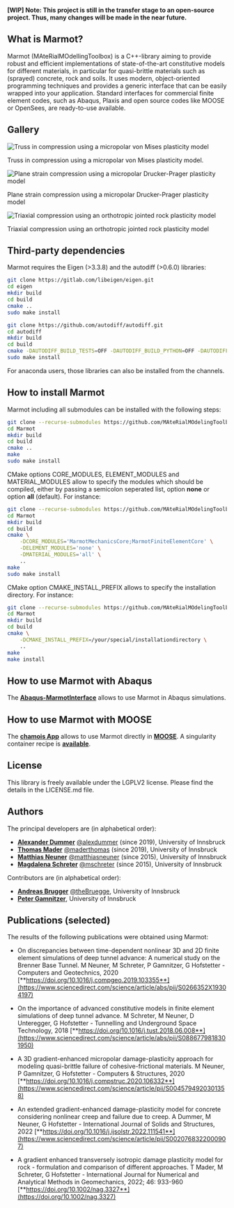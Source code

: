 **[WIP] Note: This project is still in the transfer stage to an open-source project. Thus, many changes will be made in the near future.**

## What is Marmot?

Marmot (MAteRialMOdellingToolbox) is a C++-library aiming to provide robust and efficient implementations of state-of-the-art constitutive models for different materials, in particular for quasi-brittle materials such as (sprayed) concrete, rock and soils. It uses modern, object-oriented programming techniques and provides a generic interface that can be easily wrapped into your application. Standard interfaces for commercial finite element codes, such as Abaqus, Plaxis and open source codes like MOOSE or OpenSees, are ready-to-use available.

## Gallery

![Truss in compression using a micropolar von Mises plasticity model](../../share/truss.gif)

Truss in compression using a micropolar von Mises plasticity model.

![Plane strain compression using a micropolar Drucker-Prager plasticity model](../../share/plane_strain_gmdruckerprager.gif)

Plane strain compression using a micropolar Drucker-Prager plasticity model

![Triaxial compression using an orthotropic jointed rock plasticity model](../../share/MultiJoint_Rock.gif)

Triaxial compression using an orthotropic jointed rock plasticity model

## Third-party dependencies

Marmot requires the Eigen (>3.3.8) and the autodiff (>0.6.0) libraries:

```bash
git clone https://gitlab.com/libeigen/eigen.git
cd eigen
mkdir build
cd build
cmake ..
sudo make install
```

```bash
git clone https://github.com/autodiff/autodiff.git
cd autodiff
mkdir build
cd build
cmake -DAUTODIFF_BUILD_TESTS=OFF -DAUTODIFF_BUILD_PYTHON=OFF -DAUTODIFF_BUILD_EXAMPLES=OFF -DAUTODIFF_BUILD_DOCS=OFF ..
sudo make install
```

For anaconda users, those libraries can also be installed from the channels.

## How to install Marmot

Marmot including all submodules can be installed with the following steps:

```bash
git clone --recurse-submodules https://github.com/MAteRialMOdelingToolbox/Marmot/ 
cd Marmot
mkdir build
cd build
cmake ..
make
sudo make install
```

CMake options CORE_MODULES, ELEMENT_MODULES and MATERIAL_MODULES 
allow to specify the modules which should be compiled, either by passing a semicolon seperated list,
option **none** or option **all** (default).
For instance:

```bash
git clone --recurse-submodules https://github.com/MAteRialMOdelingToolbox/Marmot/ 
cd Marmot
mkdir build
cd build
cmake \
    -DCORE_MODULES='MarmotMechanicsCore;MarmotFiniteElementCore' \
    -DELEMENT_MODULES='none' \
    -DMATERIAL_MODULES='all' \
    ..
make
sudo make install
```

CMake option CMAKE_INSTALL_PREFIX allows to specify the installation directory.
For instance:

```bash
git clone --recurse-submodules https://github.com/MAteRialMOdelingToolbox/Marmot/ 
cd Marmot
mkdir build
cd build
cmake \
    -DCMAKE_INSTALL_PREFIX=/your/special/installationdirectory \
    ..
make
make install
```

## How to use Marmot with Abaqus

The [**Abaqus-MarmotInterface**](https://github.com/MAteRialMOdelingToolbox/Abaqus-MarmotInterface) allows to use Marmot in Abaqus simulations.

## How to use Marmot with MOOSE

The [**chamois App**](https://github.com/matthiasneuner/chamois) allows to use Marmot directly in [**MOOSE**](https://github.com/idaholab/moose).
A singularity container recipe is [**available**](https://github.com/matthiasneuner/chamois-singularity).

## License

This library is freely available under the LGPLV2 license. Please find the details in the LICENSE.md file.

## Authors

The principal developers are (in alphabetical order):
* [**Alexander Dummer**](https://www.uibk.ac.at/bft/mitarbeiter/dummer.html.de) [@alexdummer](https://github.com/alexdummer) (since 2019), University of Innsbruck
* [**Thomas Mader**](https://www.uibk.ac.at/bft/mitarbeiter/mader.html) [@maderthomas](https://github.com/maderthomas) (since 2019), University of Innsbruck
* [**Matthias Neuner**](https://www.uibk.ac.at/bft/mitarbeiter/neuner.html) [@matthiasneuner](https://github.com/matthiasneuner) (since 2015), University of Innsbruck
* [**Magdalena Schreter**](https://www.uibk.ac.at/bft/mitarbeiter/schreter.html) [@mschreter](https://github.com/mschreter) (since 2015), University of Innsbruck

Contributors are (in alphabetical order):
* [**Andreas Brugger**](https://www.uibk.ac.at/bft/mitarbeiter/brugger.html.de) [@theBruegge](https://github.com/theBruegge), University of Innsbruck
* [**Peter Gamnitzer**](https://www.uibk.ac.at/bft/mitarbeiter/gamnitzer.html.de), University of Innsbruck

## Publications (selected)
The results of the following publications were obtained using Marmot:

* On discrepancies between time-dependent nonlinear 3D and 2D finite element simulations of deep tunnel advance: A numerical study on the Brenner Base Tunnel.
M Neuner, M Schreter, P Gamnitzer, G Hofstetter - Computers and Geotechnics, 2020
[**https://doi.org/10.1016/j.compgeo.2019.103355**](https://www.sciencedirect.com/science/article/abs/pii/S0266352X19304197)

* On the importance of advanced constitutive models in finite element simulations of deep tunnel advance.
M Schreter, M Neuner, D Unteregger, G Hofstetter - Tunnelling and Underground Space Technology, 2018
[**https://doi.org/10.1016/j.tust.2018.06.008**](https://www.sciencedirect.com/science/article/abs/pii/S0886779818301950)

* A 3D gradient-enhanced micropolar damage-plasticity approach for modeling quasi-brittle failure of cohesive-frictional materials.
M Neuner, P Gamnitzer, G Hofstetter - Computers & Structures, 2020
[**https://doi.org/10.1016/j.compstruc.2020.106332**](https://www.sciencedirect.com/science/article/pii/S0045794920301358)

* An extended gradient-enhanced damage-plasticity model for concrete considering nonlinear creep and failure due to creep.
A Dummer, M Neuner, G Hofstetter - International Journal of Solids and Structures, 2022
[**https://doi.org/10.1016/j.ijsolstr.2022.111541**](https://www.sciencedirect.com/science/article/pii/S0020768322000907)

* A gradient enhanced transversely isotropic damage plasticity model for rock - formulation and comparison of different approaches.
T Mader, M Schreter, G Hofstetter - International Journal for Numerical and Analytical Methods in Geomechanics, 2022; 46: 933-960
[**https://doi.org/10.1002/nag.3327**](https://doi.org/10.1002/nag.3327)
